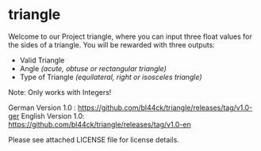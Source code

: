 # triangle

Welcome to our Project triangle, where you can input three float values for the sides of a triangle. You will be rewarded with three outputs:

- Valid Triangle
- Angle *(acute, obtuse or rectangular triangle)*
- Type of Triangle *(equilateral, right or isosceles triangle)*

Note: Only works with Integers!

German Version 1.0 : https://github.com/bl44ck/triangle/releases/tag/v1.0-ger
English Version 1.0: https://github.com/bl44ck/triangle/releases/tag/v1.0-en

Please see attached LICENSE file for license details.
